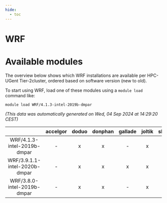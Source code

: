 ```yaml
---
hide:
  - toc
---
```


WRF
===

# Available modules


The overview below shows which WRF installations are available per HPC-UGent Tier-2cluster, ordered based on software version (new to old).

To start using WRF, load one of these modules using a `module load` command like:

```shell
module load WRF/4.1.3-intel-2019b-dmpar
```

*(This data was automatically generated on Wed, 04 Sep 2024 at 14:29:20 CEST)*  

| |accelgor|doduo|donphan|gallade|joltik|shinx|skitty|
| :---: | :---: | :---: | :---: | :---: | :---: | :---: | :---: |
|WRF/4.1.3-intel-2019b-dmpar|-|x|x|-|x|-|x|
|WRF/3.9.1.1-intel-2020b-dmpar|-|x|x|x|x|-|x|
|WRF/3.8.0-intel-2019b-dmpar|-|x|x|-|x|-|x|
